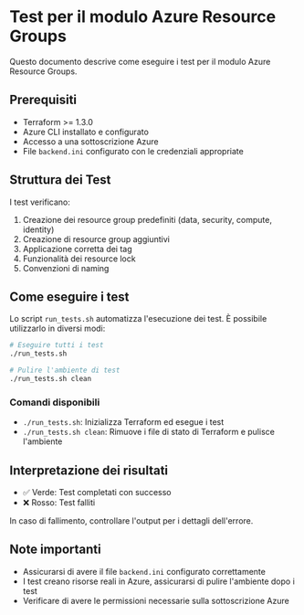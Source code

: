 # Test per il modulo Azure Resource Groups

Questo documento descrive come eseguire i test per il modulo Azure Resource Groups.

## Prerequisiti

- Terraform >= 1.3.0
- Azure CLI installato e configurato
- Accesso a una sottoscrizione Azure
- File `backend.ini` configurato con le credenziali appropriate

## Struttura dei Test

I test verificano:
1. Creazione dei resource group predefiniti (data, security, compute, identity)
2. Creazione di resource group aggiuntivi
3. Applicazione corretta dei tag
4. Funzionalità dei resource lock
5. Convenzioni di naming

## Come eseguire i test

Lo script `run_tests.sh` automatizza l'esecuzione dei test. È possibile utilizzarlo in diversi modi:

```bash
# Eseguire tutti i test
./run_tests.sh

# Pulire l'ambiente di test
./run_tests.sh clean
```

### Comandi disponibili

- `./run_tests.sh`: Inizializza Terraform ed esegue i test
- `./run_tests.sh clean`: Rimuove i file di stato di Terraform e pulisce l'ambiente

## Interpretazione dei risultati

- ✅ Verde: Test completati con successo
- ❌ Rosso: Test falliti

In caso di fallimento, controllare l'output per i dettagli dell'errore.

## Note importanti

- Assicurarsi di avere il file `backend.ini` configurato correttamente
- I test creano risorse reali in Azure, assicurarsi di pulire l'ambiente dopo i test
- Verificare di avere le permissioni necessarie sulla sottoscrizione Azure
